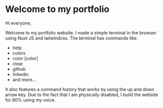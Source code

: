# Welcome to my portfolio

Hi everyone,

Welcome to my portfolio website. I made a simple terminal in the browser using Nuxt JS and tailwindcss. 
The terminal has commands like:

- help
- colors
- color [color]
- clear
- github
- linkedin
- and more...

It also features a command history that works by using the up and down arrow key. Due to the fact that I am physically disabled, I build the website for 80% using my voice.